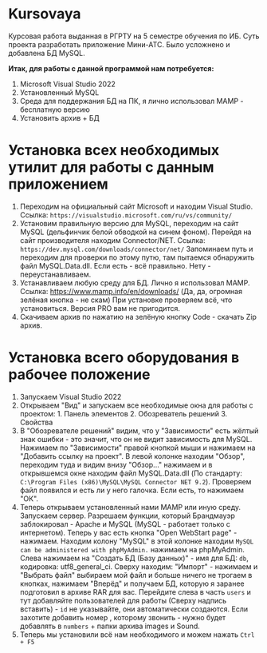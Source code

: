 # Kursovaya
Курсовая работа выданная в РГРТУ на 5 семестре обучения по ИБ. Суть проекта разработать приложение Мини-АТС. Было усложнено и добавлена БД MySQL.

**Итак, для работы с данной программой нам потребуется:**
1. Microsoft Visual Studio 2022
2. Установленный MySQL
3. Среда для поддержания БД на ПК, я лично использовал MAMP - бесплатную версию
4. Установить архив + БД

# **Установка всех необходимых утилит для работы с данным приложением**
1. Переходим на официальный сайт Microsoft и находим Visual Studio. Ссылка: `https://visualstudio.microsoft.com/ru/vs/community/`
2. Установим правильную версию для MySQL, переходим на сайт MySQL (дельфинчик белой обводкой на синем фоном). Перейдя на сайт производителя находим Connector/NET. Ссылка: `https://dev.mysql.com/downloads/connector/net/`
Запоминаем путь и переходим для проверки по этому путю, там пытаемся обнаружить файл MySQL.Data.dll. Если есть - всё правильно. Нету - переустанавливаем.
3. Устанавливаем любую среду для БД. Лично я использовал MAMP. Ссылка: https://www.mamp.info/en/downloads/  (Да, да, огромная зелёная кнопка - не скам)
При установке проверяем всё, что установиться. Версия PRO вам не пригодится.
4. Скачиваем архив по нажатию на зелёную кнопку Code - скачать Zip архив.

# **Установка всего оборудования в рабочее положение**
1. Запускаем Visual Studio 2022
2. Открываем "Вид" и запускаем все необходимые окна для работы с проектом: 1. Панель элементов 2. Обозреватель решений 3. Свойства
3. В "Обозревателе решений" видим, что у "Зависимости" есть жёлтый знак ошибки - это значит, что он не видит зависимость для MySQL. Нажимаем по "Зависимости" правой кнопкой мыши и нажимаем на "Добавить ссылку на проект". В левой колонке находим "Обзор", переходим туда и видим внизу "Обзор..." нажимаем и в открывшемся окне находим файл MySQL.Data.dll (По стандарту: `C:\Program Files (x86)\MySQL\MySQL Connector NET 9.2`). Проверяем файл появился и есть ли у него галочка. Если есть, то нажимаем "ОК".
4. Теперь открываем установленный нами MAMP или иную среду. Запускаем сервер. Разрешаем функции, который Брандмауэр заблокировал - Apache и MySQL (MySQL - работает только с интернетом). Теперь у вас есть кнопка "Open WebStart page" - нажимаем. Находим колону "MySQL" в этой колонке находим `MySQL can be administered with phpMyAdmin.` нажимаем на phpMyAdmin. Слева нажимаем на "Создать БД (Базу данных)" - имя для БД: `db`, кодировка: utf8_general_ci. Сверху находим: "Импорт" - нажимаем и "Выбрать файл" выбираем мой файл и больше ничего не трогаем в кнопках, нажимаем "Вперёд" и получаем БД, которую я заранее подготовил в архиве RAR для вас. Перейдите слева в часть `users` и тут добавляйте пользователей для работы (Сверху надпись вставить) - `id` не указывайте, они автоматически создаются. Если захотите добавить номер , которому звонить - нужно будет добавлять в `numbers` + папки архива images и Sound.
5. Теперь мы установили всё нам необходимого и можем нажать `Ctrl + F5`
